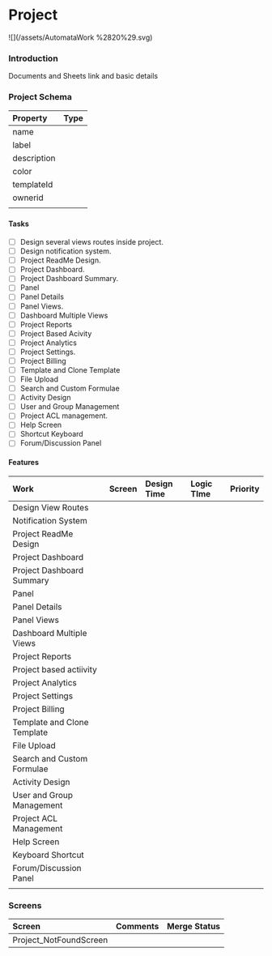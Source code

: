 # Project

![](/assets/AutomataWork %2820%29.svg)

### Introduction

Documents and Sheets link and basic details





### Project Schema

| Property | Type |
| :--- | :--- |
| name |  |
| label |  |
| description |  |
| color |  |
| templateId |  |
| ownerid |  |
|  |  |

###   

#### Tasks

* [ ] Design several views routes inside project.
* [ ] Design notification system.
* [ ] Project ReadMe Design.
* [ ] Project Dashboard.
* [ ] Project Dashboard Summary.
* [ ] Panel
* [ ] Panel Details
* [ ] Panel Views.
* [ ] Dashboard Multiple Views
* [ ] Project Reports
* [ ] Project Based Acivity
* [ ] Project Analytics
* [ ] Project Settings.
* [ ] Project Billing
* [ ] Template and Clone Template
* [ ] File Upload
* [ ] Search and Custom Formulae
* [ ] Activity Design
* [ ] User and Group Management
* [ ] Project ACL management.
* [ ] Help Screen
* [ ] Shortcut Keyboard
* [ ] Forum/Discussion Panel

#### Features

| Work | Screen | Design Time | Logic TIme | Priority |
| :--- | :--- | :--- | :--- | :--- |
| Design View Routes |  |  |  |  |
| Notification System |  |  |  |  |
| Project ReadMe Design |  |  |  |  |
| Project Dashboard |  |  |  |  |
| Project Dashboard Summary |  |  |  |  |
| Panel |  |  |  |  |
| Panel Details |  |  |  |  |
| Panel Views |  |  |  |  |
| Dashboard Multiple Views |  |  |  |  |
| Project Reports |  |  |  |  |
| Project based actiivity |  |  |  |  |
| Project Analytics |  |  |  |  |
| Project Settings |  |  |  |  |
| Project Billing |  |  |  |  |
| Template and Clone Template |  |  |  |  |
| File Upload |  |  |  |  |
| Search and Custom Formulae |  |  |  |  |
| Activity Design |  |  |  |  |
| User and Group Management |  |  |  |  |
| Project ACL Management |  |  |  |  |
| Help Screen |  |  |  |  |
| Keyboard Shortcut |  |  |  |  |
| Forum/Discussion Panel |  |  |  |  |
|  |  |  |  |  |

### Screens

| Screen | Comments | Merge Status |
| :--- | :--- | :--- |
| Project\_NotFoundScreen |  |  |




